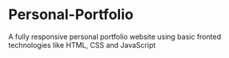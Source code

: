 # Personal-Portfolio
A fully responsive personal portfolio website using basic fronted technologies like HTML, CSS and JavaScript
